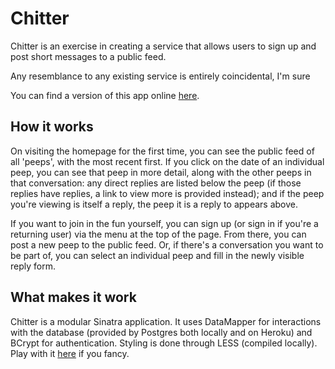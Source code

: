 # Chitter

Chitter is an exercise in creating a service that allows users to sign up and post short messages to a public feed.

Any resemblance to any existing service is entirely coincidental, I'm sure

You can find a version of this app online [here](http://safe-beyond-8311.herokuapp.com/).

## How it works

On visiting the homepage for the first time, you can see the public feed of all 'peeps', with the most recent first. If you click on the date of an individual peep, you can see that peep in more detail, along with the other peeps in that conversation:  any direct replies are listed below the peep (if those replies have replies, a link to view more is provided instead); and if the peep you're viewing is itself a reply, the peep it is a reply to appears above.

If you want to join in the fun yourself, you can sign up (or sign in if you're a returning user) via the menu at the top of the page. From there, you can post a new peep to the public feed. Or, if there's a conversation you want to be part of, you can select an individual peep and fill in the newly visible reply form. 

## What makes it work

Chitter is a modular Sinatra application. It uses DataMapper for interactions with the database (provided by Postgres both locally and on Heroku) and BCrypt for authentication. Styling is done through LESS (compiled locally). Play with it [here](http://safe-beyond-8311.herokuapp.com/) if you fancy.